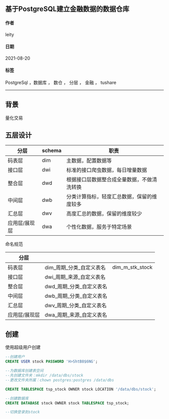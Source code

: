 
[@id]: 20210820-01.md
[@title]: 基于PostgreSQL建立金融数据的数据仓库
[@location]: docs/database/20210820-01.md
[@author]: leity
[@date]: 2021-08-20

## 基于PostgreSQL建立金融数据的数据仓库

#### 作者
leity

#### 日期
2021-08-20

#### 标签
PostgreSql ，数据库 ， 数仓 ， 分层 ， 金融 ， tushare

----

## 背景

量化交易

## 五层设计

| 分层          | schema | 职责                                       |
| ------------- | ------ | ------------------------------------------ |
| 码表层        | dim    | 主数据，配置数据等                         |
| 接口层        | dwi    | 标准的接口爬虫数据，每日增量数据           |
| 整合层        | dwd    | 根据接口层数据整合成全量数据，不做清洗转换 |
| 中间层        | dwb    | 分类计算指标，轻度汇总数据，保留的维度较多 |
| 汇总层        | dwv    | 高度汇总的数据，保留的维度较少             |
| 应用层/展现层 | dwa    | 个性化数据，服务于特定场景                 |

命名规范

| 分层          |                             |                 |
| ------------- | --------------------------- | --------------- |
| 码表层        | dim\_周期\_分类\_自定义表名 | dim_m_stk_stock |
| 接口层        | dwi\_周期\_来源\_自定义表名 |                 |
| 整合层        | dwd\_周期\_分类\_自定义表名 |                 |
| 中间层        | dwb\_周期\_分类\_自定义表名 |                 |
| 汇总层        | dwv\_周期\_分类\_自定义表名 |                 |
| 应用层/展现层 | dwa\_周期\_来源\_自定义表名 |                 |



## 创建

使用超级用户创建

```sql
--创建用户
CREATE USER stock PASSWORD 'H>ShtB8$6NG';

--为数据库创建表空间
--先创建文件夹：mkdir /data/dbs/stock
--更改文件夹所属：chown postgres:postgres /data/dbs

CREATE TABLESPACE tsp_stock OWNER stock LOCATION '/data/dbs/stock';

--创建数据库
CREATE DATABASE stock OWNER stock TABLESPACE tsp_stock;

--切换登录到stock
```



## 